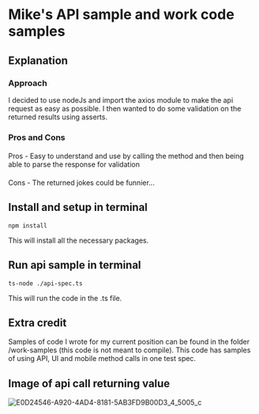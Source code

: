 # Mike's API sample and work code samples

## Explanation
### Approach
I decided to use nodeJs and import the axios module to make the api request as easy as possible. I then wanted to do some validation on the returned results using asserts.

### Pros and Cons
####
Pros - Easy to understand and use by calling the method and then being able to parse the response for validation
####
Cons - The returned jokes could be funnier...

## Install and setup in terminal
`npm install`

This will install all the necessary packages.

## Run api sample in terminal
`ts-node ./api-spec.ts`

This will run the code in the .ts file.

## Extra credit
Samples of code I wrote for my current position can be found in the folder /work-samples (this code is not meant to compile).
This code has samples of using API, UI and mobile method calls in one test spec.

## Image of api call returning value
![E0D24546-A920-4AD4-8181-5AB3FD9B00D3_4_5005_c](https://user-images.githubusercontent.com/99370276/153660387-68359770-618c-47e5-921e-24845535c4c7.jpeg)
